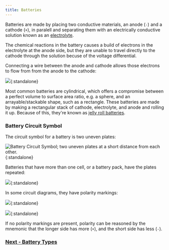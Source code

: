 ```yaml
---
title: Batteries
---
```


Batteries are made by placing two conductive materials, an anode (`-`) and a cathode (`+`), in paralell and separating them with an electrically conductive solution known as an [electrolyte](https://en.wikipedia.org/wiki/Electrolyte).

The chemical reactions in the battery causes a build of electrons in the electrolyte at the anode side, but they are unable to travel directly to the cathode through the solution becuse of the voltage differential. 

Connecting a wire between the anode and cathode allows those electrons to flow from from the anode to the cathode:

![](../Battery_Diagram.svg){:standalone}

Most common batteries are cylindrical, which offers a compromise between a perfect volume to surface area ratio, e.g. a sphere, and an arrayable/stackable shape, such as a rectangle. These batteries are made by making a rectangular stack of cathode, electrolyte, and anode and rolling it up. Because of this, they're known as [jelly roll batteries](https://en.wikipedia.org/wiki/Jelly_roll_(battery)).

### Battery Circuit Symbol

The circuit symbol for a battery is two uneven plates:

![Battery Circuit Symbol; two uneven plates at a short distance from each other.](/Common_Files/MultiCell_Battery.svg){:standalone}

Batteries that have more than one cell, or a battery pack, have the plates repeated:

![](/Common_Files/MultiCell_Battery.svg){:standalone}

In some circuit diagrams, they have polarity markings:

![](/Common_Files/SingleCell_Battery_w_Polarity.svg){:standalone}

![](/Common_Files/MultiCell_Battery_w_Polarity.svg){:standalone}

If no polarity markings are present, polarity can be reasoned by the mnemonic that the longer side has more (`+`), and the short side has less (`-`).

### [Next - Battery Types](../Battery_Types)

<br/>